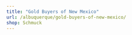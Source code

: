 ```yaml
---
title: "Gold Buyers of New Mexico"
url: /albuquerque/gold-buyers-of-new-mexico/
shop: Schmuck
---
```

